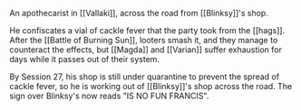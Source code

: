 An apothecarist in [[Vallaki]], across the road from [[Blinksy]]'s shop.

He confiscates a vial of cackle fever that the party took from the [[hags]]. After the [[Battle of Burning Sun]], looters smash it, and they manage to counteract the effects, but [[Magda]] and [[Varian]] suffer exhaustion for days while it passes out of their system.

By Session 27, his shop is still under quarantine to prevent the spread of cackle fever, so he is working out of [[Blinksy]]'s shop across the road. The sign over Blinksy's now reads "IS NO FUN FRANCIS".